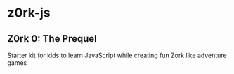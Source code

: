 # z0rk-js

## Z0rk 0: The Prequel

Starter kit for kids to learn JavaScript while creating fun Zork like adventure games
